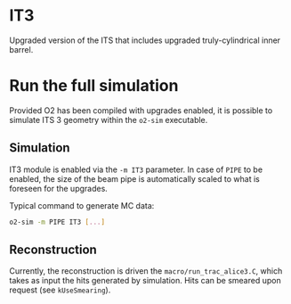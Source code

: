 <!-- doxy
\page refDetectorsUpgradesIT3 UpgradesIT3
/doxy -->

# IT3
Upgraded version of the ITS that includes upgraded truly-cylindrical inner barrel.

# Run the full simulation
Provided O2 has been compiled with upgrades enabled, it is possible to simulate ITS 3 geometry within the `o2-sim` executable.

## Simulation
IT3 module is enabled via the `-m IT3` parameter.
In case of `PIPE` to be enabled, the size of the beam pipe is automatically scaled to what is foreseen for the upgrades.

Typical command to generate MC data:
```bash
o2-sim -m PIPE IT3 [...]
```

## Reconstruction
Currently, the reconstruction is driven the `macro/run_trac_alice3.C`, which takes as input the hits generated by simulation. Hits can be smeared upon request (see `kUseSmearing`).
